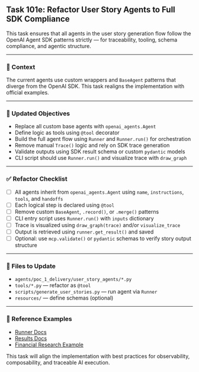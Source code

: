 ## Task 101e: Refactor User Story Agents to Full SDK Compliance

This task ensures that all agents in the user story generation flow follow the OpenAI Agent SDK patterns strictly — for traceability, tooling, schema compliance, and agentic structure.

---

### 🧠 Context
The current agents use custom wrappers and `BaseAgent` patterns that diverge from the OpenAI SDK. This task realigns the implementation with official examples.

---

### 🎯 Updated Objectives
- Replace all custom base agents with `openai_agents.Agent`
- Define logic as tools using `@tool` decorator
- Build the full agent flow using `Runner` and `Runner.run()` for orchestration
- Remove manual `Trace()` logic and rely on SDK trace generation
- Validate outputs using SDK result schema or custom `pydantic` models
- CLI script should use `Runner.run()` and visualize trace with `draw_graph`

---

### ✅ Refactor Checklist
- [ ] All agents inherit from `openai_agents.Agent` using `name`, `instructions`, `tools`, and `handoffs`
- [ ] Each logical step is declared using `@tool`
- [ ] Remove custom `BaseAgent`, `.record()`, or `.merge()` patterns
- [ ] CLI entry script uses `Runner.run()` with `inputs` dictionary
- [ ] Trace is visualized using `draw_graph(trace)` and/or `visualize_trace`
- [ ] Output is retrieved using `runner.get_result()` and saved
- [ ] Optional: use `mcp.validate()` or `pydantic` schemas to verify story output structure

---

### 📂 Files to Update
- `agents/poc_1_delivery/user_story_agents/*.py`
- `tools/*.py` — refactor as `@tool`
- `scripts/generate_user_stories.py` — run agent via `Runner`
- `resources/` — define schemas (optional)

---

### 📘 Reference Examples
- [Runner Docs](https://github.com/openai/openai-agents-python/blob/main/docs/running_agents.md)
- [Results Docs](https://github.com/openai/openai-agents-python/blob/main/docs/results.md)
- [Financial Research Example](https://github.com/openai/openai-agents-python/blob/main/examples/financial_research_agent/manager.py)

This task will align the implementation with best practices for observability, composability, and traceable AI execution.